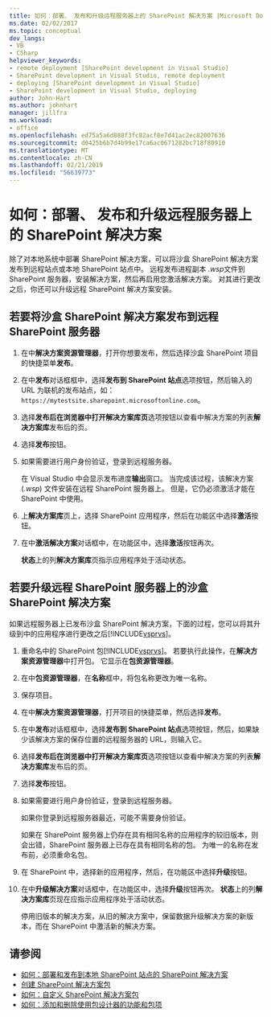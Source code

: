 ```yaml
---
title: 如何：部署、 发布和升级远程服务器上的 SharePoint 解决方案 |Microsoft Docs
ms.date: 02/02/2017
ms.topic: conceptual
dev_langs:
- VB
- CSharp
helpviewer_keywords:
- remote deployment [SharePoint development in Visual Studio]
- SharePoint development in Visual Studio, remote deployment
- deploying [SharePoint development in Visual Studio]
- SharePoint development in Visual Studio, deploying
author: John-Hart
ms.author: johnhart
manager: jillfra
ms.workload:
- office
ms.openlocfilehash: ed75a5a6d888f3fc82acf8e7d41ac2ec82007636
ms.sourcegitcommit: d0425b6b7d4b99e17ca6ac0671282bc718f80910
ms.translationtype: MT
ms.contentlocale: zh-CN
ms.lasthandoff: 02/21/2019
ms.locfileid: "56639773"
---
```

# <a name="how-to-deploy-publish-and-upgrade-sharepoint-solutions-on-a-remote-server"></a>如何：部署、 发布和升级远程服务器上的 SharePoint 解决方案
  除了对本地系统中部署 SharePoint 解决方案，可以将沙盒 SharePoint 解决方案发布到远程站点或本地 SharePoint 站点中。 远程发布进程副本 *.wsp*文件到 SharePoint 服务器，安装解决方案，然后再启用您激活解决方案。 对其进行更改之后，你还可以升级远程 SharePoint 解决方案安装。

## <a name="to-publish-a-sandboxed-sharepoint-solution-to-a-remote-sharepoint-server"></a>若要将沙盒 SharePoint 解决方案发布到远程 SharePoint 服务器

1.  在中**解决方案资源管理器**，打开你想要发布，然后选择沙盒 SharePoint 项目的快捷菜单**发布**。

2.  在中**发布**对话框框中，选择**发布到 SharePoint 站点**选项按钮，然后输入的 URL 为联机的发布站点，如： `https://mytestsite.sharepoint.microsoftonline.com`。

3.  选择**发布后在浏览器中打开解决方案库页**选项按钮以查看中解决方案的列表**解决方案库**发布后的页。

4.  选择**发布**按钮。

5.  如果需要进行用户身份验证，登录到远程服务器。

     在 Visual Studio 中会显示发布进度**输出**窗口。 当完成该过程，该解决方案 (*.wsp*) 文件安装在远程 SharePoint 服务器上。 但是，它仍必须激活才能在 SharePoint 中使用。

6.  上**解决方案库**页上，选择 SharePoint 应用程序，然后在功能区中选择**激活**按钮。

7.  在中**激活解决方案**对话框中，在功能区中，选择**激活**按钮再次。

     **状态**上的列**解决方案库**页指示应用程序处于活动状态。

## <a name="to-upgrade-a-sandboxed-sharepoint-solution-on-a-remote-sharepoint-server"></a>若要升级远程 SharePoint 服务器上的沙盒 SharePoint 解决方案
 如果远程服务器上已发布沙盒 SharePoint 解决方案，下面的过程，您可以将其升级到中的应用程序进行更改之后[!INCLUDE[vsprvs](../sharepoint/includes/vsprvs-md.md)]。

1.  重命名中的 SharePoint 包[!INCLUDE[vsprvs](../sharepoint/includes/vsprvs-md.md)]。 若要执行此操作，在**解决方案资源管理器**中打开包。 它显示在**包资源管理器**。

2.  在中**包资源管理器**，在**名称**框中，将包名称更改为唯一名称。

3.  保存项目。

4.  在中**解决方案资源管理器**，打开项目的快捷菜单，然后选择**发布**。

5.  在中**发布**对话框框中，选择**发布到 SharePoint 站点**选项按钮，然后，如果缺少该解决方案的保存位置的远程服务器的 URL，则输入它。

6.  选择**发布后在浏览器中打开解决方案库页**选项按钮以查看中解决方案的列表**解决方案库**发布后的页。

7.  选择**发布**按钮。

8.  如果需要进行用户身份验证，登录到远程服务器。

     如果你登录到远程服务器最近，可能不需要身份验证。

     如果在 SharePoint 服务器上仍存在具有相同名称的应用程序的较旧版本，则会出错，SharePoint 服务器上已存在具有相同名称的包。 为唯一的名称在发布前，必须重命名包。

9. 在 SharePoint 中，选择新的应用程序，然后，在功能区中选择**升级**按钮。

10. 在中**升级解决方案**对话框中，在功能区中，选择**升级**按钮再次。 **状态**上的列**解决方案库**页现在应指示应用程序处于活动状态。

     停用旧版本的解决方案，从旧的解决方案中，保留数据升级解决方案的新版本，而在 SharePoint 中激活新的解决方案。

## <a name="see-also"></a>请参阅
- [如何：部署和发布到本地 SharePoint 站点的 SharePoint 解决方案](../sharepoint/how-to-deploy-and-publish-a-sharepoint-solution-to-a-local-sharepoint-site.md)
- [创建 SharePoint 解决方案包](../sharepoint/creating-sharepoint-solution-packages.md)
- [如何：自定义 SharePoint 解决方案包](../sharepoint/how-to-customize-a-sharepoint-solution-package.md)
- [如何：添加和删除使用包设计器的功能和包项](../sharepoint/how-to-add-and-remove-features-and-items-to-a-package-by-using-the-package-designer.md)
